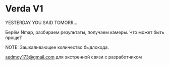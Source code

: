 # Verda V1
YESTERDAY YOU SAID TOMORR...

Берём Nmap, разбираем результаты, получаем камеры. Что может быть проще?

NOTE: Зашкаливающее количество быдлокода.

sedmoy173@gmail.com для экстренной связи с разработчиком
